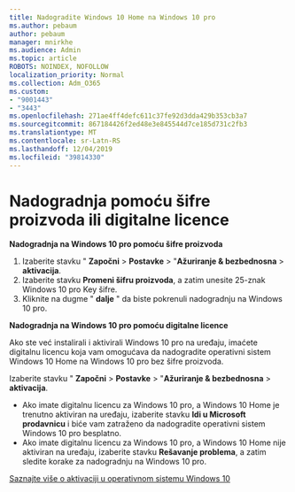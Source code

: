 ```yaml
---
title: Nadogradite Windows 10 Home na Windows 10 pro
ms.author: pebaum
author: pebaum
manager: mnirkhe
ms.audience: Admin
ms.topic: article
ROBOTS: NOINDEX, NOFOLLOW
localization_priority: Normal
ms.collection: Adm_O365
ms.custom:
- "9001443"
- "3443"
ms.openlocfilehash: 271ae4ff4defc611c37fe92d3dda429b353cb3a7
ms.sourcegitcommit: 867184426f2ed48e3e845544d7ce185d731c2fb3
ms.translationtype: MT
ms.contentlocale: sr-Latn-RS
ms.lasthandoff: 12/04/2019
ms.locfileid: "39814330"
---
```

# <a name="upgrade-using-either-a-product-key-or-a-digital-license"></a>Nadogradnja pomoću šifre proizvoda ili digitalne licence

**Nadogradnja na Windows 10 pro pomoću šifre proizvoda**

1. Izaberite stavku " **Započni** > **Postavke** > "**Ažuriranje & bezbednosna** > **aktivacija**.
2. Izaberite stavku **Promeni šifru proizvoda**, a zatim unesite 25-znak Windows 10 pro Key šifre.
3. Kliknite na dugme " **dalje** " da biste pokrenuli nadogradnju na Windows 10 pro.

**Nadogradnja na Windows 10 pro pomoću digitalne licence**

Ako ste već instalirali i aktivirali Windows 10 pro na uređaju, imaćete digitalnu licencu koja vam omogućava da nadogradite operativni sistem Windows 10 Home na Windows 10 pro bez šifre proizvoda.

Izaberite stavku " **Započni** > **Postavke** > "**Ažuriranje & bezbednosna** > **aktivacija**.

- Ako imate digitalnu licencu za Windows 10 pro, a Windows 10 Home je trenutno aktiviran na uređaju, izaberite stavku **Idi u Microsoft prodavnicu** i biće vam zatraženo da nadogradite operativni sistem Windows 10 pro besplatno.
- Ako imate digitalnu licencu za Windows 10 pro, a Windows 10 Home nije aktiviran na uređaju, izaberite stavku **Rešavanje problema**, a zatim sledite korake za nadogradnju na Windows 10 pro.

[Saznajte više o aktivaciji u operativnom sistemu Windows 10](https://support.microsoft.com/help/12440)